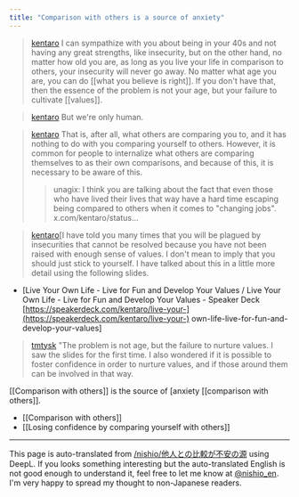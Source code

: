 ```yaml
---
title: "Comparison with others is a source of anxiety"
---
```


> [kentaro](https://x.com/kentaro/status/1647770907581239299) I can sympathize with you about being in your 40s and not having any great strengths, like insecurity, but on the other hand, no matter how old you are, as long as you live your life in comparison to others, your insecurity will never go away. No matter what age you are, you can do [[what you believe is right]]. If you don't have that, then the essence of the problem is not your age, but your failure to cultivate [[values]].

> [kentaro](https://x.com/kentaro/status/1647772974970466304) But we're only human.

> [kentaro](https://x.com/kentaro/status/1647841203579420672) That is, after all, what others are comparing you to, and it has nothing to do with you comparing yourself to others. However, it is common for people to internalize what others are comparing themselves to as their own comparisons, and because of this, it is necessary to be aware of this.
>  >unagix: I think you are talking about the fact that even those who have lived their lives that way have a hard time escaping being compared to others when it comes to "changing jobs". x.com/kentaro/status...

> [kentaro](https://x.com/kentaro/status/1647868644632981504)[I have told you many times that you will be plagued by insecurities that cannot be resolved because you have not been raised with enough sense of values. I don't mean to imply that you should just stick to yourself. I have talked about this in a little more detail using the following slides.
- [Live Your Own Life - Live for Fun and Develop Your Values / Live Your Own Life - Live for Fun and Develop Your Values - Speaker Deck [https://speakerdeck.com/kentaro/live-your-](https://speakerdeck.com/kentaro/live-your-) own-life-live-for-fun-and-develop-your-values]

> [tmtysk](https://x.com/tmtysk/status/1647902986428121088) "The problem is not age, but the failure to nurture values. I saw the slides for the first time. I also wondered if it is possible to foster confidence in order to nurture values, and if those around them can be involved in that way.

[[Comparison with others]] is the source of [anxiety
[[comparison with others]].
- [[Comparison with others]]
- [[Losing confidence by comparing yourself with others]]

---
This page is auto-translated from [/nishio/他人との比較が不安の源](https://scrapbox.io/nishio/他人との比較が不安の源) using DeepL. If you looks something interesting but the auto-translated English is not good enough to understand it, feel free to let me know at [@nishio_en](https://twitter.com/nishio_en). I'm very happy to spread my thought to non-Japanese readers.
